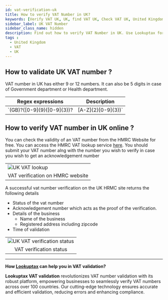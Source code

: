 ```yaml
---
id: vat-verification-uk
title: How to verify VAT Number in UK?
keywords: [Verify VAT UK, UK, find VAT UK, Check VAT UK, United Kingdom]
sidebar_label: UK VAT Number
sidebar_class_name: hidden
description: Find out how to verify VAT Number in UK. Use Lookuptax for hassle-free validation of VAT Number in UK.
tags : 
  - United Kingdom
  - VAT
  - UK
---
```


## How to validate UK VAT number ? 

 VAT number in UK has either 9 or 12 numbers. It can also be 5 digits in case of Government department or Health department.

| Regex expressions                   | Description                                                                                                                                                                               |
|------------------------------------|-------------------------------------------------------------------------------------------------------------------------------------------------------------------------------------------|
| `(GB)?([0-9]{9}([0-9]{3})?|[A-Z]{2}[0-9]{3})` | * `(GB)?`: This part specifies an optional prefix "GB". The question mark "?" makes the preceding group, in this case, "GB", optional. So, it matches either "GB" or nothing.<br> * `[0-9]{9}([0-9]{3})?`: This part matches a sequence of nine digits `[0-9]{9}`, optionally followed by another group of three digits `([0-9]{3})?`. The question mark "?" after the group makes it optional. So, this part matches either nine digits, or twelve digits in total.<br> * `[A-Z]{2}[0-9]{3}`: This part matches two uppercase letters `[A-Z]{2}` followed by three digits `[0-9]{3}`. This part matches a two-letter country code followed by three digits. |


## How to verify VAT number in UK online ?

You can check the validity of an VAT number from the HMRC Website for free. You can access the HMRC VAT lookup service [here](https://www.tax.service.gov.uk/check-vat-number/enter-vat-details/). You should submit your VAT number alng with the number you wish to verify in case you wish to get an acknowledgement number 

<table align="center" border="0px" border-color="#dedede"><tr><td>
  <img src="/docs/img/verify/uk-hmrc-vat-verification.PNG" alt="UK VAT lookup" title="UK VAT lookup"/>
  </td></tr>
  <tr><td align="center">VAT verification on HMRC website</td></tr>
</table>


A successful vat number verification on the UK HRMC site returns the following details 

* Status of the vat number
* Acknowledgement number which acts as the proof of the verification.
* Details of the business
  * Name of the business
  * Registered address including zipcode
* Time of validation


<table align="center" border="0px" border-color="#dedede"><tr><td>
  <img src="/docs/img/verify/hmrc-vat-status.PNG" alt="UK VAT verification status" title="UK VAT verification status"/>
  </td></tr>
  <tr><td align="center">VAT verification status</td></tr>
</table>

----
**How [Lookuptax](https://lookuptax.com/) can help you in VAT validation?**

**Lookuptax VAT validation** revolutionizes VAT number validation with its robust platform, empowering businesses to seamlessly verify VAT numbers across over 100 countries. Our cutting-edge technology ensures accurate and efficient validation, reducing errors and enhancing compliance.